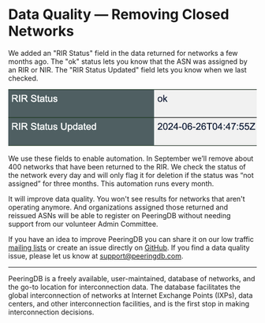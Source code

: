 # Data Quality — Removing Closed Networks

We added an "RIR Status" field in the data returned for networks a few months ago. The "ok" status lets you know that the ASN was assigned by an RIR or NIR. The "RIR Status Updated" field lets you know when we last checked.

![RIR Status](images/rir_status.png)

We use these fields to enable automation. In September we’ll remove about 400 networks that have been returned to the RIR. We check the status of the network every day and will only flag it for deletion if the status was “not assigned” for three months. This automation runs every month.

It will improve data quality. You won't see results for networks that aren't operating anymore. And organizations assigned those returned and reissued ASNs will be able to register on PeeringDB without needing support from our volunteer Admin Committee.

If you have an idea to improve PeeringDB you can share it on our low traffic [mailing lists](https://docs.peeringdb.com/#mailing-lists) or create an issue directly on [GitHub](https://github.com/peeringdb/peeringdb/issues). If you find a data quality issue, please let us know at [support@peeringdb.com](mailto:support@peeringdb.com).

--- 

PeeringDB is a freely available, user-maintained, database of networks, and the go-to location for interconnection data. The database facilitates the global interconnection of networks at Internet Exchange Points (IXPs), data centers, and other interconnection facilities, and is the first stop in making interconnection decisions.
